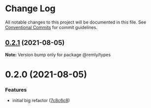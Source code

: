 # Change Log

All notable changes to this project will be documented in this file.
See [Conventional Commits](https://conventionalcommits.org) for commit guidelines.

## [0.2.1](https://gitr.net/mindary/remly/compare/@remly/types@0.2.0...@remly/types@0.2.1) (2021-08-05)

**Note:** Version bump only for package @remly/types





# 0.2.0 (2021-08-05)


### Features

* initial big refactor ([7c8c6c8](https://gitr.net/mindary/remly/commits/7c8c6c813f12b4d686b4f59feab4c4abc01e30e6))

